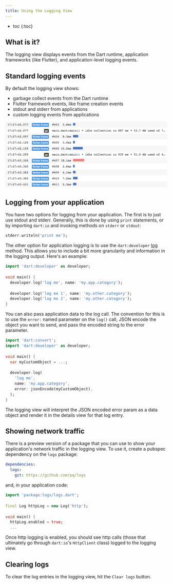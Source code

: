 ```yaml
---
title: Using the Logging View
---
```


* toc
{:toc}

## What is it?

The logging view displays events from the Dart runtime, application frameworks (like
Flutter), and application-level logging events.

## Standard logging events

By default the logging view shows:

- garbage collect events from the Dart runtime
- Flutter framework events, like frame creation events
- stdout and stderr from applications
- custom logging events from applications

<img src="images/logging_log_entries.png" width="800" />

## Logging from your application

You have two options for logging from your application. The first is to just use stdout
and stderr. Generally, this is done by using `print` statements, or by importing `dart:io`
and invoking methods on `stderr` or `stdout`:

```dart
stderr.writeln('print me');
```

The other option for application logging is to use the  `dart:developer`
[log](https://api.dartlang.org/stable/2.1.1/dart-developer/log.html) method.
This allows you to include a bit more granularity and information in the logging
output. Here's an example:

```dart
import 'dart:developer' as developer;

void main() {
  developer.log('log me', name: 'my.app.category');

  developer.log('log me 1', name: 'my.other.category');
  developer.log('log me 2', name: 'my.other.category');
}
```

You can also pass application data to the log call. The convention for this is to
use the `error:` named parameter on the `log()` call, JSON encode the object you want
to send, and pass the encoded string to the error parameter.

```dart
import 'dart:convert';
import 'dart:developer' as developer;

void main() {
  var myCustomObject = ...;

  developer.log(
    'log me',
    name: 'my.app.category',
    error: jsonEncode(myCustomObject),
  );
}
```

The logging view will interpret the JSON encoded error param as a data object and
render it in the details view for that log entry.

## Showing network traffic

There is a preview version of a package that you can use to show your application's
network traffic in the logging view. To use it, create a pubspec dependency on the
`logs` package:

```yaml
dependencies:
  logs:
    git: https://github.com/pq/logs
```

and, in your application code:

```dart
import 'package:logs/logs.dart';

final Log httpLog = new Log('http');

void main() {
  httpLog.enabled = true;
  ...

```

Once http logging is enabled, you should see http calls (those that ultimately go through
`dart:io`'s `HttpClient` class) logged to the logging view.

## Clearing logs

To clear the log entries in the logging view, hit the `Clear logs` button.
